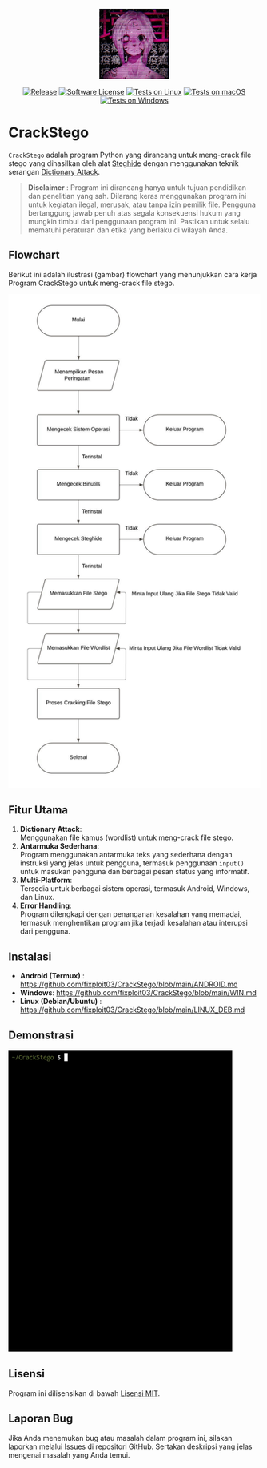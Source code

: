 <p align="center">
  <img alt="CrackStego" src="https://github.com/fixploit03/CrackStego/blob/main/IC.jpg" height="140" />
  <p align="center">
    <a href="https://github.com/fixploit03/CrackStego/releases"><img alt="Release" src="https://img.shields.io/badge/versi-1.0.0-blue"></a>
    <a href="https://github.com/fixploit03/CrackStego/blob/main/LICENSE"><img alt="Software License" src="https://img.shields.io/badge/lisensi-MIT-green"></a>
    <a href="https://www.python.org/"><img alt="Tests on Linux" src="https://img.shields.io/badge/python-%E2%89%A5%203.6-blue.svg"></a>
    <a href="https://img.shields.io/badge/Dipelihara-Ya-96c40f"><img alt="Tests on macOS" src="https://img.shields.io/badge/Dipelihara-Ya-96c40f"></a>
    <a href="https://www.kali.org/"><img alt="Tests on Windows" src="https://img.shields.io/badge/Dikembangkan%20di-Kali%20Linux-blueviolet"></a>
  </p>
</p>

# CrackStego

`CrackStego` adalah program Python yang dirancang untuk meng-crack file stego yang dihasilkan oleh alat [Steghide](https://steghide.sourceforge.net/) dengan menggunakan teknik serangan [Dictionary Attack](https://www.asdf.id/definisi-dictionary-attack-adalah/).

> **Disclaimer** : Program ini dirancang hanya untuk tujuan pendidikan dan penelitian yang sah.
Dilarang keras menggunakan program ini untuk kegiatan ilegal, merusak,
atau tanpa izin pemilik file. Pengguna bertanggung jawab penuh atas segala
konsekuensi hukum yang mungkin timbul dari penggunaan program ini. Pastikan
untuk selalu mematuhi peraturan dan etika yang berlaku di wilayah Anda.

## Flowchart 

Berikut ini adalah ilustrasi (gambar) flowchart yang menunjukkan cara kerja Program CrackStego untuk meng-crack file stego.

![](https://github.com/fixploit03/CrackStego/blob/main/FL.jpg)

## Fitur Utama 

1. **Dictionary Attack**:  
   Menggunakan file kamus (wordlist) untuk meng-crack file stego.
2. **Antarmuka Sederhana**:  
   Program menggunakan antarmuka teks yang sederhana dengan instruksi yang jelas untuk pengguna, termasuk penggunaan `input()` untuk masukan pengguna dan berbagai pesan status yang informatif.
3. **Multi-Platform**:  
   Tersedia untuk berbagai sistem operasi, termasuk Android, Windows, dan Linux.
4. **Error Handling**:  
   Program dilengkapi dengan penanganan kesalahan yang memadai, termasuk menghentikan program jika terjadi kesalahan atau interupsi dari pengguna.

## Instalasi

- **Android (Termux)** :   https://github.com/fixploit03/CrackStego/blob/main/ANDROID.md
- **Windows**:   https://github.com/fixploit03/CrackStego/blob/main/WIN.md
- **Linux (Debian/Ubuntu)** :   https://github.com/fixploit03/CrackStego/blob/main/LINUX_DEB.md
## Demonstrasi

![](https://github.com/fixploit03/CrackStego/blob/main/demonstrasi.gif)

## Lisensi 

Program ini dilisensikan di bawah [Lisensi MIT](https://github.com/fixploit03/CrackStego/blob/main/LICENSE).

## Laporan Bug

Jika Anda menemukan bug atau masalah dalam program ini, silakan laporkan melalui [Issues](https://github.com/fixploit03/CrackStego/issues) di repositori GitHub. Sertakan deskripsi yang jelas mengenai masalah yang Anda temui.
